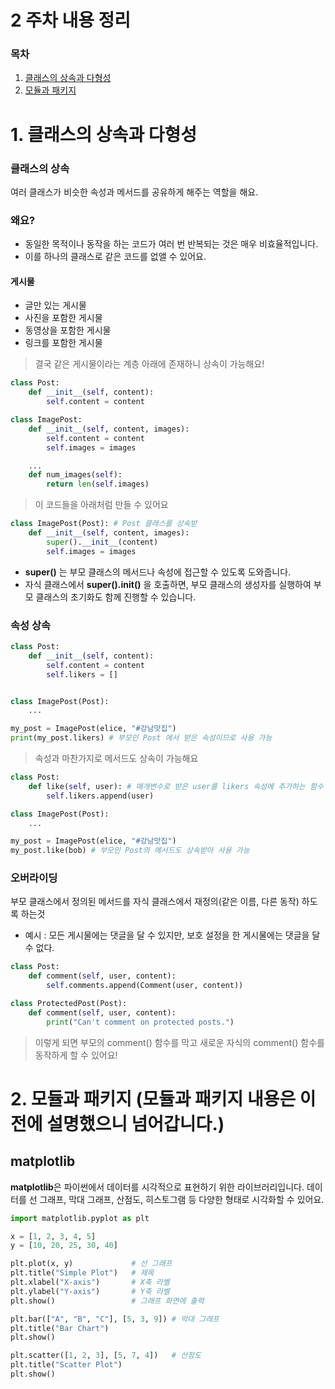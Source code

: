 # 2 주차 내용 정리

### 목차
1. [클래스의 상속과 다형성](#1-클래스의-상속과-다형성)
2. [모듈과 패키지](#2-모듈과-패키지-모듈과-패키지-내용은-이-전에-설명했으니-넘어갑니다)


# 1. 클래스의 상속과 다형성

### 클래스의 상속
여러 클래스가 비슷한 속성과 메서드를 공유하게 해주는 역할을 해요.

### 왜요?
- 동일한 목적이나 동작을 하는 코드가 여러 번 반복되는 것은 매우 비효율적입니다.
- 이를 하나의 클래스로 같은 코드를 없앨 수 있어요.


#### 게시물
- 글만 있는 게시물
- 사진을 포함한 게시물
- 동영상을 포함한 게시물
- 링크를 포함한 게시물

> 결국 같은 게시물이라는 계층 아래에 존재하니 상속이 가능해요!


```python
class Post:
    def __init__(self, content):
        self.content = content
```

```python
class ImagePost:
    def __init__(self, content, images):
        self.content = content
        self.images = images

    ...
    def num_images(self):
        return len(self.images)
```

> 이 코드들을 아래처럼 만들 수 있어요

```python
class ImagePost(Post): # Post 클래스를 상속받
    def __init__(self, content, images):
        super().__init__(content)
        self.images = images
```
- **super()** 는 부모 클래스의 메서드나 속성에 접근할 수 있도록 도와줍니다.
- 자식 클래스에서 **super().__init__()** 을 호출하면, 부모 클래스의 생성자를 실행하여 부모 클래스의 초기화도 함께 진행할 수 있습니다.


### 속성 상속
```python
class Post:
    def __init__(self, content):
        self.content = content
        self.likers = []


class ImagePost(Post):
    ...

my_post = ImagePost(elice, "#강남맛집")
print(my_post.likers) # 부모인 Post 에서 받은 속성이므로 사용 가능
```

> 속성과 마찬가지로 메서드도 상속이 가능해요

```python
class Post:
    def like(self, user): # 매개변수로 받은 user를 likers 속성에 추가하는 함수
        self.likers.append(user)

class ImagePost(Post):
    ...

my_post = ImagePost(elice, "#강남맛집")
my_post.like(bob) # 부모인 Post의 메서드도 상속받아 사용 가능
```

### 오버라이딩
부모 클래스에서 정의된 메서드를 자식 클래스에서 재정의(같은 이름, 다른 동작) 하도록 하는것


- 예시 : 모든 게시물에는 댓글을 달 수 있지만, 보호 설정을 한 게시물에는 댓글을 달 수 없다.


```python
class Post:
    def comment(self, user, content):
        self.comments.append(Comment(user, content))

class ProtectedPost(Post):
    def comment(self, user, content):
        print("Can't comment on protected posts.")
```

> 이렇게 되면 부모의 comment() 함수를 막고 새로운 자식의 comment() 함수를 동작하게 할 수 있어요!


# 2. 모듈과 패키지 (모듈과 패키지 내용은 이 전에 설명했으니 넘어갑니다.)

## matplotlib
**matplotlib**은 파이썬에서 데이터를 시각적으로 표현하기 위한 라이브러리입니다.
데이터를 선 그래프, 막대 그래프, 산점도, 히스토그램 등 다양한 형태로 시각화할 수 있어요.

```python
import matplotlib.pyplot as plt

x = [1, 2, 3, 4, 5]
y = [10, 20, 25, 30, 40]

plt.plot(x, y)             # 선 그래프
plt.title("Simple Plot")   # 제목
plt.xlabel("X-axis")       # X축 라벨
plt.ylabel("Y-axis")       # Y축 라벨
plt.show()                 # 그래프 화면에 출력

plt.bar(["A", "B", "C"], [5, 3, 9]) # 막대 그래프
plt.title("Bar Chart")
plt.show()

plt.scatter([1, 2, 3], [5, 7, 4])   # 산점도
plt.title("Scatter Plot")
plt.show()
```
